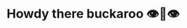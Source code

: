 # Howdy there buckaroo 👁👅👁

<!---
remillardjayden/remillardjayden is a ✨ special ✨ repository because its `README.md` (this file) appears on your GitHub profile.
You can click the Preview link to take a look at your changes.
--->
